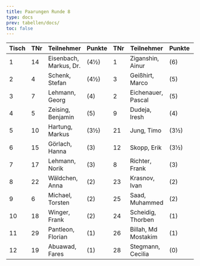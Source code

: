 ```yaml
---
title: Paarungen Runde 8
type: docs
prev: tabellen/docs/
toc: false
---
```


| Tisch | TNr | Teilnehmer             | Punkte | TNr | Teilnehmer          | Punkte | Ergebnis |
| ----- | --- | ---------------------- | ------ | --- | ------------------- | ------ | -------- |
| 1     | 14  | Eisenbach, Markus, Dr. | (4½)   | 1   | Ziganshin, Ainur    | (6)    | - - -    |
| 2     | 4   | Schenk, Stefan         | (4½)   | 3   | Geißhirt, Marco     | (5)    | 0-1      |
| 3     | 7   | Lehmann, Georg         | (4)    | 2   | Eichenauer, Pascal  | (5)    | 0-1      |
| 4     | 5   | Zeising, Benjamin      | (5)    | 9   | Dudeja, Iresh       | (4)    | 1-0      |
| 5     | 10  | Hartung, Markus        | (3½)   | 21  | Jung, Timo          | (3½)   | - - -    |
| 6     | 15  | Görlach, Hanna         | (3)    | 12  | Skopp, Erik         | (3½)   | 0-1      |
| 7     | 17  | Lehmann, Norik         | (3)    | 8   | Richter, Frank      | (3)    | 0-1      |
| 8     | 22  | Wäldchen, Anna         | (2)    | 23  | Krasnov, Ivan       | (2)    | - - -    |
| 9     | 6   | Michael, Torsten       | (2)    | 25  | Saad, Muhammed      | (2)    | - - -    |
| 10    | 18  | Winger, Frank          | (2)    | 24  | Scheidig, Thorben   | (1)    | - - -    |
| 11    | 29  | Pantleon, Florian      | (1)    | 26  | Billah, Md Mostakim | (1)    | - - -    |
| 12    | 19  | Abuawad, Fares         | (1)    | 28  | Stegmann, Cecilia   | (0)    | 1-0      |
